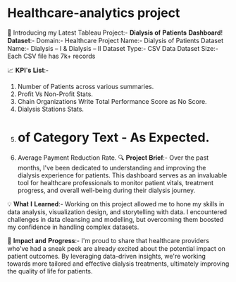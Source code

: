# Healthcare-analytics project
🌟 Introducing my Latest Tableau Project:- 𝐃𝐢𝐚𝐥𝐲𝐬𝐢𝐬 𝐨𝐟 𝐏𝐚𝐭𝐢𝐞𝐧𝐭𝐬 𝐃𝐚𝐬𝐡𝐛𝐨𝐚𝐫𝐝!
𝐃𝐚𝐭𝐚𝐬𝐞𝐭:-
Domain:- Healthcare
Project Name:- Dialysis of Patients
Dataset Name:- Dialysis – I & Dialysis – II
Dataset Type:- CSV Data
Dataset Size:- Each CSV file has 7k+ records

📈 𝐊𝐏𝐈'𝐬 𝐋𝐢𝐬𝐭:-
1) Number of Patients across various summaries.
2) Profit Vs Non-Profit Stats.
3) Chain Organizations Write Total Performance Score as No Score.
4) Dialysis Stations Stats.
5) # of Category Text - As Expected.
6) Average Payment Reduction Rate.
🔍 𝐏𝐫𝐨𝐣𝐞𝐜𝐭 𝐁𝐫𝐢𝐞𝐟:-
Over the past months, I've been dedicated to understanding and improving the dialysis experience for patients. This dashboard serves as an invaluable tool for healthcare professionals to monitor patient vitals, treatment progress, and overall well-being during their dialysis journey.

💡 𝐖𝐡𝐚𝐭 𝐈 𝐋𝐞𝐚𝐫𝐧𝐞𝐝:-
Working on this project allowed me to hone my skills in data analysis, visualization design, and storytelling with data. I encountered challenges in data cleansing and modelling, but overcoming them boosted my confidence in handling complex datasets.

🏥 𝐈𝐦𝐩𝐚𝐜𝐭 𝐚𝐧𝐝 𝐏𝐫𝐨𝐠𝐫𝐞𝐬𝐬:-
I'm proud to share that healthcare providers who've had a sneak peek are already excited about the potential impact on patient outcomes. By leveraging data-driven insights, we're working towards more tailored and effective dialysis treatments, ultimately improving the quality of life for patients.
